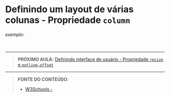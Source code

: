 # Definindo um layout de várias colunas - Propriedade `column`





###### exemplo:

``` css
```





***

> **PRÓXIMO AULA:** [Definindo interface de usuário - Propriedade `resize` e `outline-offset`](../21.21-interface-de-usuario)

***


> **FONTE DO CONTEÚDO**:
>
> - [W3Schools - ]()
